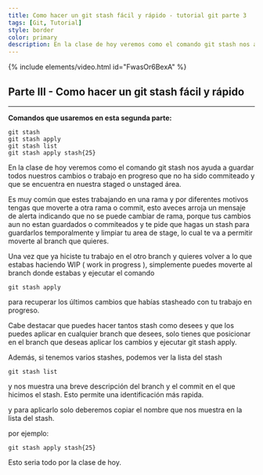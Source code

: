 ```yaml
---
title: Como hacer un git stash fácil y rápido - tutorial git parte 3
tags: [Git, Tutorial]
style: border
color: primary
description: En la clase de hoy veremos como el comando git stash nos ayuda a guardar todos nuestros cambios o trabajo en progreso que no ha sido commiteado y que se encuentra en nuestra staged o unstaged área.
---
```


{% include elements/video.html id="FwasOr6BexA" %}

## Parte III - Como hacer un git stash fácil y rápido
----------

**Comandos que usaremos en esta segunda parte:**

```terminal
git stash
git stash apply
git stash list
git stash apply stash{25}
```

En la clase de hoy veremos como el comando git stash nos ayuda a guardar todos nuestros cambios o trabajo en progreso que no ha sido commiteado y que se encuentra en nuestra staged o unstaged área.

Es muy común que estes trabajando en una rama y por diferentes motivos tengas que moverte a otra rama o commit, esto aveces arroja un mensaje de alerta indicando que no se puede cambiar de rama, porque tus cambios aun no estan guardados o commiteados y te pide que hagas un stash para guardarlos temporalmente y limpiar tu area de stage, lo cual te va a permitir moverte al branch que quieres.

Una vez que ya hiciste tu trabajo en el otro branch y quieres volver a lo que estabas haciendo WIP ( work in progress ), simplemente puedes moverte al branch donde estabas y ejecutar el comando

```terminal
git stash apply
```

para recuperar los últimos cambios que habías stasheado con tu trabajo en progreso.

Cabe destacar que puedes hacer tantos stash como desees y que los puedes aplicar en cualquier branch que desees, solo tienes que posicionar en el branch que deseas aplicar los cambios y ejecutar git stash apply.

Además, si tenemos varios stashes, podemos ver la lista del stash

```terminal
git stash list
```

y nos muestra una breve descripción del branch y el commit en el que hicimos el stash. Esto permite una identificación más rapida.

y para aplicarlo solo deberemos copiar el nombre que nos muestra en la lista del stash.

por ejemplo:

```terminal
git stash apply stash{25}
```

Esto seria todo por la clase de hoy.
